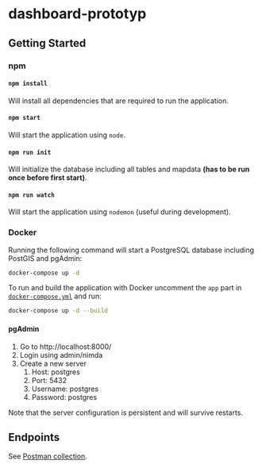# dashboard-prototyp

## Getting Started

### npm

#### `npm install`

Will install all dependencies that are required to run the application.

#### `npm start`

Will start the application using `node`.

#### `npm run init`

Will initialize the database including all tables and mapdata **(has to be run once before first start)**.

#### `npm run watch`

Will start the application using `nodemon` (useful during development).

### Docker

Running the following command will start a PostgreSQL database including PostGIS and pgAdmin:

```sh
docker-compose up -d
```

To run and build the application with Docker uncomment the `app` part in [`docker-compose.yml`](docker-compose.yml) and run:

```sh
docker-compose up -d --build
```

#### pgAdmin

1. Go to http://localhost:8000/
2. Login using admin/nimda
3. Create a new server
    1. Host: postgres
    2. Port: 5432
    3. Username: postgres
    4. Password: postgres

Note that the server configuration is persistent and will survive restarts.

## Endpoints

See [Postman collection](etc/Corona%20Backend.postman_collection.json).

